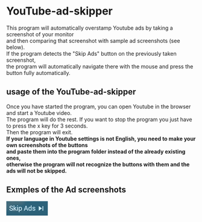 # YouTube-ad-skipper
This program will automatically overstamp Youtube ads by taking a screenshot of your monitor  
and then comparing that screenshot with sample ad screenshots (see below).  
If the program detects the "Skip Ads" button on the previously taken screenshot,  
the program will automatically navigate there with the mouse and press the button fully automatically.

## usage of the YouTube-ad-skipper
Once you have started the program, you can open Youtube in the browser and start a Youtube video.  
The program will do the rest. If you want to stop the program you just have to press the x key for 3 seconds.  
Then the program will exit.  
**If your language in Youtube settings is not English, you need to make your own screenshots of the buttons  
and paste them into the program folder instead of the already existing ones,  
otherwise the program will not recognize the buttons with them and the ads will not be skipped.**

## Exmples of the Ad screenshots
![](Ad1.png)
